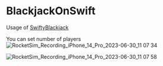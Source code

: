 # BlackjackOnSwift
Usage of <a href="https://github.com/Kota1021/SwiftyBlackjack" title="SwiftyBlackjack">SwiftyBlackjack</a>

You can set number of players<br>
![RocketSim_Recording_iPhone_14_Pro_2023-06-30_11 07 34](https://github.com/Kota1021/BlackjackOnSwift/assets/9388824/fe48c5cf-3964-48c1-95aa-c44dc32654a2)

![RocketSim_Recording_iPhone_14_Pro_2023-06-30_11 07 58](https://github.com/Kota1021/BlackjackOnSwift/assets/9388824/676fc468-9dfe-4233-b7af-101c9f046c34)
